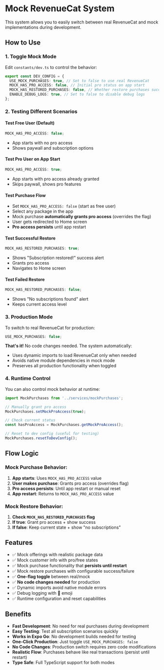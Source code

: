 # Mock RevenueCat System

This system allows you to easily switch between real RevenueCat and mock implementations during development.

## How to Use

### 1. Toggle Mock Mode

Edit `constants/dev.ts` to control the behavior:

```typescript
export const DEV_CONFIG = {
  USE_MOCK_PURCHASES: true, // Set to false to use real RevenueCat
  MOCK_HAS_PRO_ACCESS: false, // Initial pro status on app start
  MOCK_HAS_RESTORED_PURCHASES: false, // Whether restore purchases succeeds
  ENABLE_DEBUG_LOGS: true, // Set to false to disable debug logs
};
```

### 2. Testing Different Scenarios

#### Test Free User (Default)

```typescript
MOCK_HAS_PRO_ACCESS: false;
```

- App starts with no pro access
- Shows paywall and subscription options

#### Test Pro User on App Start

```typescript
MOCK_HAS_PRO_ACCESS: true;
```

- App starts with pro access already granted
- Skips paywall, shows pro features

#### Test Purchase Flow

- Set `MOCK_HAS_PRO_ACCESS: false` (start as free user)
- Select any package in the app
- Mock purchase **automatically grants pro access** (overrides the flag)
- User gets redirected to Home screen
- **Pro access persists** until app restart

#### Test Successful Restore

```typescript
MOCK_HAS_RESTORED_PURCHASES: true;
```

- Shows "Subscription restored!" success alert
- Grants pro access
- Navigates to Home screen

#### Test Failed Restore

```typescript
MOCK_HAS_RESTORED_PURCHASES: false;
```

- Shows "No subscriptions found" alert
- Keeps current access level

### 3. Production Mode

To switch to real RevenueCat for production:

```typescript
USE_MOCK_PURCHASES: false;
```

**That's it!** No code changes needed. The system automatically:

- Uses dynamic imports to load RevenueCat only when needed
- Avoids native module dependencies in mock mode
- Preserves all production functionality when toggled

### 4. Runtime Control

You can also control mock behavior at runtime:

```typescript
import MockPurchases from '../services/mockPurchases';

// Manually grant pro access
MockPurchases.setMockProAccess(true);

// Check current status
const hasProAccess = MockPurchases.getMockProAccess();

// Reset to dev config (useful for testing)
MockPurchases.resetToDevConfig();
```

## Flow Logic

### Mock Purchase Behavior:

1. **App starts**: Uses `MOCK_HAS_PRO_ACCESS` value
2. **User makes purchase**: Grants pro access (overrides flag)
3. **Pro access persists**: Until app restart or manual reset
4. **App restart**: Returns to `MOCK_HAS_PRO_ACCESS` value

### Mock Restore Behavior:

1. **Check `MOCK_HAS_RESTORED_PURCHASES` flag**
2. **If true**: Grant pro access + show success
3. **If false**: Keep current state + show "no subscriptions"

## Features

- ✅ Mock offerings with realistic package data
- ✅ Mock customer info with pro/free states
- ✅ Mock purchase functionality that **persists until restart**
- ✅ Mock restore purchases with configurable success/failure
- ✅ **One-flag toggle** between real/mock
- ✅ **No code changes needed** for production
- ✅ Dynamic imports avoid native module errors
- ✅ Debug logging with 🧪 emoji
- ✅ Runtime configuration and reset capabilities

## Benefits

- **Fast Development**: No need for real purchases during development
- **Easy Testing**: Test all subscription scenarios quickly
- **Works in Expo Go**: No development builds needed for testing
- **One-Click Production**: Just toggle `USE_MOCK_PURCHASES: false`
- **No Code Changes**: Production switch requires zero code modifications
- **Realistic Flow**: Purchases behave like real transactions (persist until restart)
- **Type Safe**: Full TypeScript support for both modes
